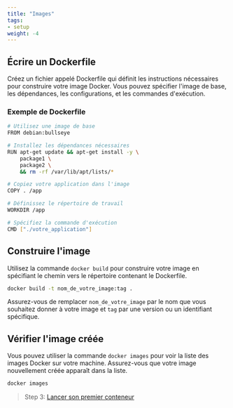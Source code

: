 ```yaml
---
title: "Images"
tags:
- setup
weight: -4
---
```


## Écrire un Dockerfile 

Créez un fichier appelé Dockerfile qui définit les instructions nécessaires pour construire votre image Docker. Vous pouvez spécifier l'image de base, les dépendances, les configurations, et les commandes d'exécution.

### Exemple de Dockerfile

```sh
# Utilisez une image de base
FROM debian:bullseye

# Installez les dépendances nécessaires
RUN apt-get update && apt-get install -y \
    package1 \
    package2 \
    && rm -rf /var/lib/apt/lists/*

# Copiez votre application dans l'image
COPY . /app

# Définissez le répertoire de travail
WORKDIR /app

# Spécifiez la commande d'exécution
CMD ["./votre_application"]
```

## Construire l'image 

Utilisez la commande ```docker build``` pour construire votre image en spécifiant le chemin vers le répertoire contenant le Dockerfile.

```sh
docker build -t nom_de_votre_image:tag .
```

Assurez-vous de remplacer ```nom_de_votre_image``` par le nom que vous souhaitez donner à votre image et ```tag``` par une version ou un identifiant spécifique.

## Vérifier l'image créée  

Vous pouvez utiliser la commande ```docker images``` pour voir la liste des images Docker sur votre machine. Assurez-vous que votre image nouvellement créée apparaît dans la liste.

```sh
docker images
```

> Step 3: [Lancer son premier conteneur](setup/containers.md)
